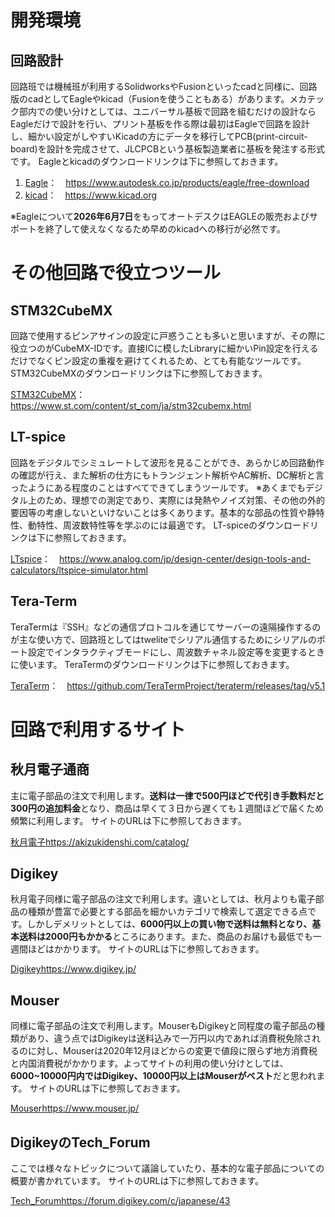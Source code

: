 # 開発環境

## 回路設計

回路班では機械班が利用するSolidworksやFusionといったcadと同様に、回路版のcadとしてEagleやkicad（Fusionを使うこともある）があります。メカテック部内での使い分けとしては、ユニバーサル基板で回路を組むだけの設計ならEagleだけで設計を行い、プリント基板を作る際は最初はEagleで回路を設計し、細かい設定がしやすいKicadの方にデータを移行してPCB(print-circuit-board)を設計を完成させて、JLCPCBという基板製造業者に基板を発注する形式です。
Eagleとkicadのダウンロードリンクは下に参照しておきます。

1. [Eagle](https://www.autodesk.co.jp/products/eagle/free-download)：　https://www.autodesk.co.jp/products/eagle/free-download
2. [kicad](https://www.kicad.org)：　https://www.kicad.org


※Eagleについて**2026年6月7日**をもってオートデスクはEAGLEの販売およびサポートを終了して使えなくなるため早めのkicadへの移行が必然です。


# その他回路で役立つツール

## STM32CubeMX

回路で使用するピンアサインの設定に戸惑うことも多いと思いますが、その際に役立つのがCubeMX-IDです。直接ICに模したLibraryに細かいPin設定を行えるだけでなくピン設定の重複を避けてくれるため、とても有能なツールです。
STM32CubeMXのダウンロードリンクは下に参照しておきます。

[STM32CubeMX](https://www.st.com/content/st_com/ja/stm32cubemx.html)：　https://www.st.com/content/st_com/ja/stm32cubemx.html

## LT-spice

回路をデジタルでシミュレートして波形を見ることができ、あらかじめ回路動作の確認が行え、また解析の仕方にもトランジェント解析やAC解析、DC解析と言ったようにある程度のことはすべてできてしまうツールです。
※あくまでもデジタル上のため、理想での測定であり、実際には発熱やノイズ対策、その他の外的要因等の考慮しないといけないことは多くあります。基本的な部品の性質や静特性、動特性、周波数特性等を学ぶのには最適です。
LT-spiceのダウンロードリンクは下に参照しておきます。

[LTspice](https://www.analog.com/jp/design-center/design-tools-and-calculators/ltspice-simulator.html)：　https://www.analog.com/jp/design-center/design-tools-and-calculators/ltspice-simulator.html

## Tera-Term

TeraTermは『SSH』などの通信プロトコルを通じてサーバーの遠隔操作するのが主な使い方で、回路班としてはtweliteでシリアル通信するためにシリアルのポート設定でインタラクティブモードにし、周波数チャネル設定等を変更するときに使います。
TeraTermのダウンロードリンクは下に参照しておきます。

[TeraTerm](https://github.com/TeraTermProject/teraterm/releases/tag/v5.1)：　https://github.com/TeraTermProject/teraterm/releases/tag/v5.1


# 回路で利用するサイト

## 秋月電子通商

主に電子部品の注文で利用します。**送料は一律で500円ほどで代引き手数料だと300円の追加料金**となり、商品は早くて３日から遅くても１週間ほどで届くため頻繁に利用します。
サイトのURLは下に参照しておきます。

[秋月電子](https://akizukidenshi.com/catalog/)https://akizukidenshi.com/catalog/

## Digikey

秋月電子同様に電子部品の注文で利用します。違いとしては、秋月よりも電子部品の種類が豊富で必要とする部品を細かいカテゴリで検索して選定できる点です。しかしデメリットとしては、**6000円以上の買い物で送料は無料となり、基本送料は2000円もかかる**ところにあります。また、商品のお届けも最低でも一週間ほどはかかります。
サイトのURLは下に参照しておきます。

[Digikey](https://www.digikey.jp/)https://www.digikey.jp/

## Mouser

同様に電子部品の注文で利用します。MouserもDigikeyと同程度の電子部品の種類があり、違う点ではDigikeyは送料込みで一万円以内であれば消費税免除されるのに対し、Mouserは2020年12月ほどからの変更で値段に限らず地方消費税と内国消費税がかかります。よってサイトの利用の使い分けとしては、**6000~10000円内ではDigikey、10000円以上はMouserがベスト**だと思われます。
サイトのURLは下に参照しておきます。

[Mouser](https://www.mouser.jp/)https://www.mouser.jp/

## DigikeyのTech_Forum

ここでは様々なトピックについて議論していたり、基本的な電子部品についての概要が書かれています。
サイトのURLは下に参照しておきます。

[Tech_Forum](https://forum.digikey.com/c/japanese/43)https://forum.digikey.com/c/japanese/43


